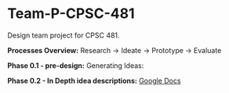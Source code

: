 # Team-P-CPSC-481
Design team project for CPSC 481.

**Processes Overview:**
Research -> Ideate -> Prototype -> Evaluate





**Phase 0.1 - pre-design:**
Generating Ideas:


**Phase 0.2 - In Depth idea descriptions:**
[Google Docs](https://docs.google.com/document/d/1WbKlUEso2SrPjC4_TvktI3KtQsTtqj7zBWWYlfvVvKM/edit)
